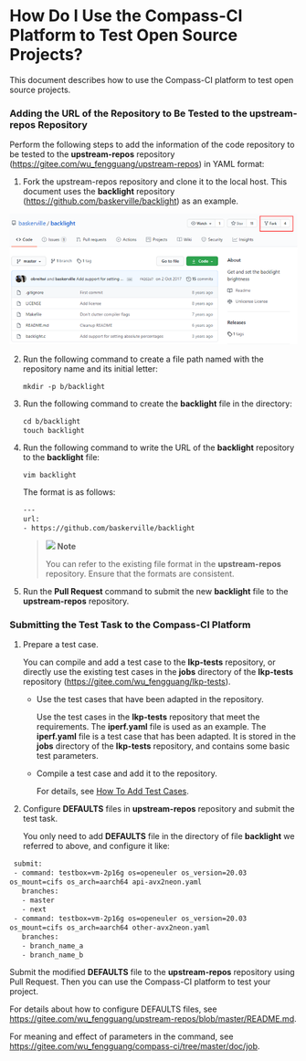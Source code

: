 # How Do I Use the Compass-CI Platform to Test Open Source Projects?

This document describes how to use the Compass-CI platform to test open source projects.

### Adding the URL of the Repository to Be Tested to the upstream-repos Repository

Perform the following steps to add the information of the code repository to be tested to the **upstream-repos** repository (https://gitee.com/wu_fengguang/upstream-repos) in YAML format:

1. Fork the upstream-repos repository and clone it to the local host. This document uses the **backlight** repository (https://github.com/baskerville/backlight) as an example.

![](../images/fork_backlight.png)

2. Run the following command to create a file path named with the repository name and its initial letter:

   ```
   mkdir -p b/backlight
   ```

3. Run the following command to create the **backlight** file in the directory:

   ```
   cd b/backlight
   touch backlight
   ```

4. Run the following command to write the URL of the **backlight** repository to the **backlight** file:

   ```
   vim backlight
   ```

   The format is as follows:

   ```
   ---
   url:
   - https://github.com/baskerville/backlight
   ```

   > ![](./../../icons/icon-notice.gif) **Note**
   >
   > You can refer to the existing file format in the **upstream-repos** repository. Ensure that the formats are consistent.

5. Run the **Pull Request** command to submit the new **backlight** file to the **upstream-repos** repository.

### Submitting the Test Task to the Compass-CI Platform

1. Prepare a test case.

   You can compile and add a test case to the **lkp-tests** repository, or directly use the existing test cases in the **jobs** directory of the **lkp-tests** repository (https://gitee.com/wu_fengguang/lkp-tests).

   * Use the test cases that have been adapted in the repository.

     Use the test cases in the **lkp-tests** repository that meet the requirements. The **iperf.yaml** file is used as an example. The **iperf.yaml** file is a test case that has been adapted. It is stored in the **jobs** directory of the **lkp-tests** repository, and contains some basic test parameters.

   * Compile a test case and add it to the repository.

     For details, see [How To Add Test Cases](https://gitee.com/wu_fengguang/lkp-tests/blob/master/doc/add-testcase.md).

2. Configure **DEFAULTS** files in **upstream-repos** repository and submit the test task.

   You only need to add **DEFAULTS** file in the directory of file **backlight** we referred to above, and configure it like:

 ```
  submit:
  - command: testbox=vm-2p16g os=openeuler os_version=20.03 os_mount=cifs os_arch=aarch64 api-avx2neon.yaml
    branches:
    - master
    - next
  - command: testbox=vm-2p16g os=openeuler os_version=20.03 os_mount=cifs os_arch=aarch64 other-avx2neon.yaml
    branches:
    - branch_name_a
    - branch_name_b

 ```

   Submit the modified **DEFAULTS** file to the **upstream-repos** repository using Pull Request. Then you can use the Compass-CI platform to test your project.

   For details about how to configure DEFAULTS files, see https://gitee.com/wu_fengguang/upstream-repos/blob/master/README.md.

   For meaning and effect of parameters in the command, see https://gitee.com/wu_fengguang/compass-ci/tree/master/doc/job.
